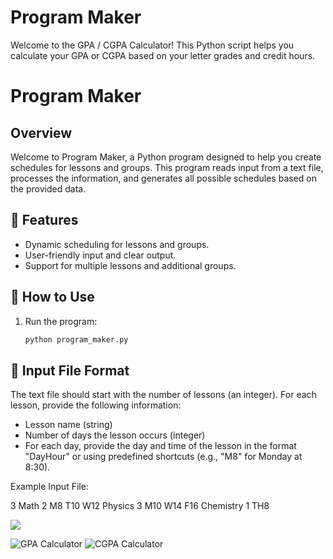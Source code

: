 # Program Maker

Welcome to the GPA / CGPA Calculator! This Python script helps you calculate your GPA or CGPA based on your letter grades and credit hours.

# Program Maker

## Overview

Welcome to Program Maker, a Python program designed to help you create schedules for lessons and groups. This program reads input from a text file, processes the information, and generates all possible schedules based on the provided data.

## 🚀 Features

- Dynamic scheduling for lessons and groups.
- User-friendly input and clear output.
- Support for multiple lessons and additional groups.

## 🎯 How to Use

1. Run the program:
   ```bash
   python program_maker.py

## 🌟 Input File Format

The text file should start with the number of lessons (an integer). For each lesson, provide the following information:

- Lesson name (string)
- Number of days the lesson occurs (integer)
- For each day, provide the day and time of the lesson in the format "DayHour" or using predefined shortcuts (e.g., "M8" for Monday at 8:30).

Example Input File:

3
Math
2
M8 T10 W12
Physics
3
M10 W14 F16
Chemistry
1
TH8

![](https://media.giphy.com/media/v1.Y2lkPTc5MGI3NjExN3E1Y3RmMDBwNXdibG4zaWhiNG9zdncwMjltaTJvbGRtazYwdjJsZCZlcD12MV9pbnRlcm5hbF9naWZfYnlfaWQmY3Q9Zw/KAq5w47R9rmTuvWOWa/giphy.gif)

![GPA Calculator](https://img.shields.io/badge/GPA_Calculator-Interactive-brightgreen)
![CGPA Calculator](https://img.shields.io/badge/CGPA_Calculator-Advanced-blue)



